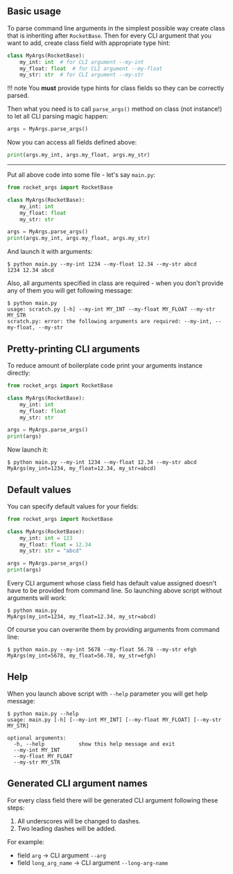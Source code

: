 ## Basic usage

To parse command line arguments in the simplest possible way create class that is inheriting after `RocketBase`. Then
for every CLI argument that you want to add, create class field with appropriate type hint:
```python
class MyArgs(RocketBase):
    my_int: int  # for CLI argument --my-int
    my_float: float  # for CLI argument --my-float
    my_str: str  # for CLI argument --my-str
```

!!! note
    You **must** provide type hints for class fields so they can be correctly parsed.

Then what you need is to call `parse_args()` method on class (not instance!) to let all CLI parsing magic happen:
```python
args = MyArgs.parse_args()
```

Now you can access all fields defined above:
```python
print(args.my_int, args.my_float, args.my_str)
```

---

Put all above code into some file - let's say `main.py`:
```python
from rocket_args import RocketBase

class MyArgs(RocketBase):
    my_int: int
    my_float: float
    my_str: str

args = MyArgs.parse_args()
print(args.my_int, args.my_float, args.my_str)
```

And launch it with arguments:
```
$ python main.py --my-int 1234 --my-float 12.34 --my-str abcd
1234 12.34 abcd
```

Also, all arguments specified in class are required - when you don't provide any of them you will get following message:
```
$ python main.py
usage: scratch.py [-h] --my-int MY_INT --my-float MY_FLOAT --my-str MY_STR
scratch.py: error: the following arguments are required: --my-int, --my-float, --my-str
```

## Pretty-printing CLI arguments

To reduce amount of boilerplate code print your arguments instance directly:
```python
from rocket_args import RocketBase

class MyArgs(RocketBase):
    my_int: int
    my_float: float
    my_str: str

args = MyArgs.parse_args()
print(args)
```

Now launch it:
```
$ python main.py --my-int 1234 --my-float 12.34 --my-str abcd
MyArgs(my_int=1234, my_float=12.34, my_str=abcd)
```

## Default values

You can specify default values for your fields:
```python
from rocket_args import RocketBase

class MyArgs(RocketBase):
    my_int: int = 123
    my_float: float = 12.34
    my_str: str = "abcd"

args = MyArgs.parse_args()
print(args)
```

Every CLI argument whose class field has default value assigned doesn't have to be provided from command line. So
launching above script without arguments will work:
```
$ python main.py
MyArgs(my_int=1234, my_float=12.34, my_str=abcd)
```

Of course you can overwrite them by providing arguments from command line:
```
$ python main.py --my-int 5678 --my-float 56.78 --my-str efgh
MyArgs(my_int=5678, my_float=56.78, my_str=efgh)
```

## Help

When you launch above script with `--help` parameter you will get help message:
```
$ python main.py --help
usage: main.py [-h] [--my-int MY_INT] [--my-float MY_FLOAT] [--my-str MY_STR]

optional arguments:
  -h, --help           show this help message and exit
  --my-int MY_INT
  --my-float MY_FLOAT
  --my-str MY_STR
```

## Generated CLI argument names

For every class field there will be generated CLI argument following these steps:

1. All underscores will be changed to dashes.
1. Two leading dashes will be added.

For example:

* field `arg` -> CLI argument `--arg`
* field `long_arg_name` -> CLI argument `--long-arg-name`
